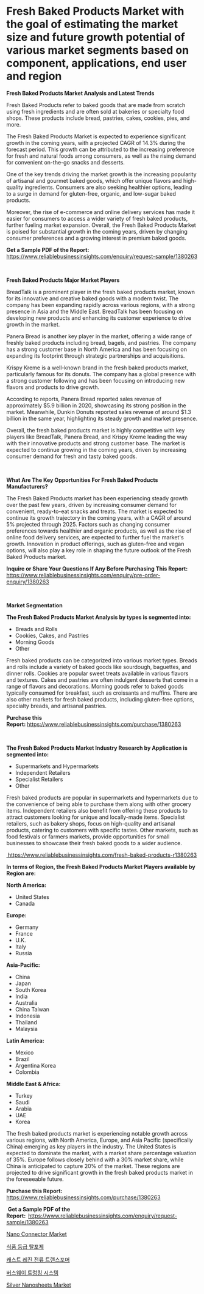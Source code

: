 <p><h1>Fresh Baked Products Market with the goal of estimating the market size and future growth potential of various market segments based on component, applications, end user and region</h1></p><p><strong>Fresh Baked Products Market Analysis and Latest Trends</strong></p>
<p><p>Fresh Baked Products refer to baked goods that are made from scratch using fresh ingredients and are often sold at bakeries or specialty food shops. These products include bread, pastries, cakes, cookies, pies, and more.</p><p>The Fresh Baked Products Market is expected to experience significant growth in the coming years, with a projected CAGR of 14.3% during the forecast period. This growth can be attributed to the increasing preference for fresh and natural foods among consumers, as well as the rising demand for convenient on-the-go snacks and desserts.</p><p>One of the key trends driving the market growth is the increasing popularity of artisanal and gourmet baked goods, which offer unique flavors and high-quality ingredients. Consumers are also seeking healthier options, leading to a surge in demand for gluten-free, organic, and low-sugar baked products.</p><p>Moreover, the rise of e-commerce and online delivery services has made it easier for consumers to access a wider variety of fresh baked products, further fueling market expansion. Overall, the Fresh Baked Products Market is poised for substantial growth in the coming years, driven by changing consumer preferences and a growing interest in premium baked goods.</p></p>
<p><strong>Get a Sample PDF of the Report:&nbsp;</strong> <a href="https://www.reliablebusinessinsights.com/enquiry/request-sample/1380263">https://www.reliablebusinessinsights.com/enquiry/request-sample/1380263</a></p>
<p>&nbsp;</p>
<p><strong>Fresh Baked Products Major Market Players</strong></p>
<p><p>BreadTalk is a prominent player in the fresh baked products market, known for its innovative and creative baked goods with a modern twist. The company has been expanding rapidly across various regions, with a strong presence in Asia and the Middle East. BreadTalk has been focusing on developing new products and enhancing its customer experience to drive growth in the market.</p><p>Panera Bread is another key player in the market, offering a wide range of freshly baked products including bread, bagels, and pastries. The company has a strong customer base in North America and has been focusing on expanding its footprint through strategic partnerships and acquisitions.</p><p>Krispy Kreme is a well-known brand in the fresh baked products market, particularly famous for its donuts. The company has a global presence with a strong customer following and has been focusing on introducing new flavors and products to drive growth.</p><p>According to reports, Panera Bread reported sales revenue of approximately $5.9 billion in 2020, showcasing its strong position in the market. Meanwhile, Dunkin Donuts reported sales revenue of around $1.3 billion in the same year, highlighting its steady growth and market presence.</p><p>Overall, the fresh baked products market is highly competitive with key players like BreadTalk, Panera Bread, and Krispy Kreme leading the way with their innovative products and strong customer base. The market is expected to continue growing in the coming years, driven by increasing consumer demand for fresh and tasty baked goods.</p></p>
<p>&nbsp;</p>
<p><strong>What Are The Key Opportunities For Fresh Baked Products Manufacturers?</strong></p>
<p><p>The Fresh Baked Products market has been experiencing steady growth over the past few years, driven by increasing consumer demand for convenient, ready-to-eat snacks and treats. The market is expected to continue its growth trajectory in the coming years, with a CAGR of around 5% projected through 2025. Factors such as changing consumer preferences towards healthier and organic products, as well as the rise of online food delivery services, are expected to further fuel the market's growth. Innovation in product offerings, such as gluten-free and vegan options, will also play a key role in shaping the future outlook of the Fresh Baked Products market.</p></p>
<p><strong>Inquire or Share Your Questions If Any Before Purchasing This Report:</strong> <a href="https://www.reliablebusinessinsights.com/enquiry/pre-order-enquiry/1380263">https://www.reliablebusinessinsights.com/enquiry/pre-order-enquiry/1380263</a></p>
<p>&nbsp;</p>
<p><strong>Market Segmentation</strong></p>
<p><strong>The Fresh Baked Products Market Analysis by types is segmented into:</strong></p>
<p><ul><li>Breads and Rolls</li><li>Cookies, Cakes, and Pastries</li><li>Morning Goods</li><li>Other</li></ul></p>
<p><p>Fresh baked products can be categorized into various market types. Breads and rolls include a variety of baked goods like sourdough, baguettes, and dinner rolls. Cookies are popular sweet treats available in various flavors and textures. Cakes and pastries are often indulgent desserts that come in a range of flavors and decorations. Morning goods refer to baked goods typically consumed for breakfast, such as croissants and muffins. There are also other markets for fresh baked products, including gluten-free options, specialty breads, and artisanal pastries.</p></p>
<p><strong>Purchase this Report:&nbsp;</strong><a href="https://www.reliablebusinessinsights.com/purchase/1380263">https://www.reliablebusinessinsights.com/purchase/1380263</a></p>
<p>&nbsp;</p>
<p><strong>The Fresh Baked Products Market Industry Research by Application is segmented into:</strong></p>
<p><ul><li>Supermarkets and Hypermarkets</li><li>Independent Retailers</li><li>Specialist Retailers</li><li>Other</li></ul></p>
<p><p>Fresh baked products are popular in supermarkets and hypermarkets due to the convenience of being able to purchase them along with other grocery items. Independent retailers also benefit from offering these products to attract customers looking for unique and locally-made items. Specialist retailers, such as bakery shops, focus on high-quality and artisanal products, catering to customers with specific tastes. Other markets, such as food festivals or farmers markets, provide opportunities for small businesses to showcase their fresh baked goods to a wider audience.</p></p>
<p><a href="https://www.reliablebusinessinsights.com/fresh-baked-products-r1380263">&nbsp;https://www.reliablebusinessinsights.com/fresh-baked-products-r1380263</a></p>
<p><strong>In terms of Region, the Fresh Baked Products Market Players available by Region are:</strong></p>
<p>
    <p> <strong> North America: </strong>
        <ul>
            <li>United States</li>
            <li>Canada</li>
        </ul>
        </p> 
    <p> <strong> Europe: </strong>
        <ul>
            <li>Germany</li>
            <li>France</li>
            <li>U.K.</li>
            <li>Italy</li>
            <li>Russia</li>
        </ul>
        </p> 
    <p> <strong> Asia-Pacific: </strong>
        <ul>
            <li>China</li>
            <li>Japan</li>
            <li>South Korea</li>
            <li>India</li>
            <li>Australia</li>
            <li>China Taiwan</li>
            <li>Indonesia</li>
            <li>Thailand</li>
            <li>Malaysia</li>
        </ul>
        </p> 
    <p> <strong> Latin America: </strong>
        <ul>
            <li>Mexico</li>
            <li>Brazil</li>
            <li>Argentina Korea</li>
            <li>Colombia</li>
        </ul>
        </p> 
    <p> <strong> Middle East & Africa: </strong>
        <ul>
            <li>Turkey</li>
            <li>Saudi</li>
            <li>Arabia</li>
            <li>UAE</li>
            <li>Korea</li>
        </ul>
    </p>
    </p>
<p><p>The fresh baked products market is experiencing notable growth across various regions, with North America, Europe, and Asia Pacific (specifically China) emerging as key players in the industry. The United States is expected to dominate the market, with a market share percentage valuation of 35%. Europe follows closely behind with a 30% market share, while China is anticipated to capture 20% of the market. These regions are projected to drive significant growth in the fresh baked products market in the foreseeable future.</p></p>
<p><strong>Purchase this Report: </strong><a href="https://www.reliablebusinessinsights.com/purchase/1380263">https://www.reliablebusinessinsights.com/purchase/1380263</a></p>
<p>&nbsp;<strong>Get a Sample PDF of the Report:&nbsp;&nbsp;</strong><a href="https://www.reliablebusinessinsights.com/enquiry/request-sample/1380263">https://www.reliablebusinessinsights.com/enquiry/request-sample/1380263</a></p>
<p><strong></strong></p>
<p><p><a href="https://github.com/gikababa4/Market-Research-Report-List-1/blob/main/nano-connector-market.md">Nano Connector Market</a></p><p><a href="https://medium.com/@cameronmills55_86881/%EC%8B%9D%ED%92%88-%EB%93%B1%EA%B8%89-%EB%88%84%ED%8F%AC%EC%A0%9C-%EC%8B%9C%EC%9E%A5-%EC%A0%90%EC%9C%A0%EC%9C%A8-%ED%81%AC%EA%B8%B0-%ED%8A%B8%EB%A0%8C%EB%93%9C-%EC%82%B0%EC%97%85-%EB%B6%84%EC%84%9D-%EB%B3%B4%EA%B3%A0%EC%84%9C-%EC%9D%91%EC%9A%A9%EB%B3%84-%EC%8B%9D%ED%92%88-%EB%B0%8F-%EC%9D%8C%EB%A3%8C-%EC%A0%9C%EC%95%BD-%EA%B8%B0%ED%83%80-%EC%9C%A0%ED%98%95%EB%B3%84-%EC%98%A4%EC%9D%BC-%EA%B8%B0%EB%B0%98-%EC%8B%A4%EB%A6%AC%EC%BD%98-%EA%B8%B0%EB%B0%98-%EC%88%98%EC%84%B1-%EA%B8%B0%ED%83%80-%EB%B0%8F-f3a9fd3cb155">식품 등급 탈포제</a></p><p><a href="https://github.com/plelbej847484502/Market-Research-Report-List-2/blob/main/4502248160977.md">캐스트 레진 전류 트랜스포머</a></p><p><a href="https://github.com/AnthonyWratten/Market-Research-Report-List-1/blob/main/8783179160976.md">버스웨이 트렁킹 시스템</a></p><p><a href="https://github.com/muhammadasraf467/Market-Research-Report-List-1/blob/main/silver-nanosheets-market.md">Silver Nanosheets Market</a></p></p>